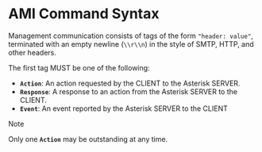 # AMI Command Syntax

Management communication consists of tags of the form `"header: value"`, terminated with an empty newline (`\\r\\n`) in the style of SMTP, HTTP, and other headers.

The first tag MUST be one of the following:

*   **`Action`**: An action requested by the CLIENT to the Asterisk SERVER.
*   **`Response`**: A response to an action from the Asterisk SERVER to the CLIENT.
*   **`Event`**: An event reported by the Asterisk SERVER to the CLIENT

> [!NOTE]
>  Only one **`Action`** may be outstanding at any time.
